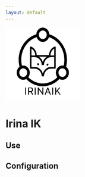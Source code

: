 ```yaml
---
layout: default
---
```

<img src="irinaLogo.png" 
     alt="IrinaIK" 
     width="200"
     height="200"/>

# Irina IK

## Use

## Configuration
